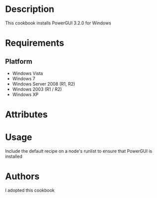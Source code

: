 Description
===========

This cookbook installs PowerGUI 3.2.0 for Windows

Requirements
============

Platform
--------

* Windows Vista
* Windows 7
* Windows Server 2008 (R1, R2)
* Windows 2003 (R1 / R2)
* Windows XP


Attributes
==========

Usage
=====

Include the default recipe on a node's runlist to ensure that PowerGUI is installed


Authors
=======
I adopted this cookbook
